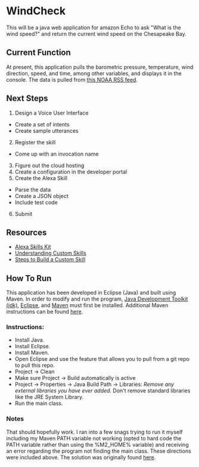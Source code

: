 # WindCheck

This will be a java web application for amazon Echo to ask "What is the wind speed?" and return the current wind speed on the Chesapeake Bay.

## Current Function
At present, this application pulls the barometric pressure, temperature, wind direction, speed, and time, among other variables, and displays it in the console. The data is pulled from [this NOAA RSS feed](http://buoybay.noaa.gov/locations/rss/AN).

## Next Steps

1. Design a Voice User Interface
  - Create a set of intents
  - Create sample utterances
2. Register the skill
  - Come up with an invocation name	
3. Figure out the cloud hosting
4. Create a configuration in the developer portal
5. Create the Alexa Skill
  - Parse the data
  - Create a JSON object
  - Include test code	
6. Submit

## Resources
* [Alexa Skills Kit](https://developer.amazon.com/alexa-skills-kit#Ready%20to%20start%3F)
* [Understanding Custom Skills](https://developer.amazon.com/public/solutions/alexa/alexa-skills-kit/overviews/understanding-custom-skills)
* [Steps to Build a Custom Skill](https://developer.amazon.com/public/solutions/alexa/alexa-skills-kit/overviews/steps-to-build-a-custom-skill)


## How To Run
This application has been developed in Eclipse (Java) and built using Maven. In order to modify and run the program, [Java Development Toolkit (jdk)](http://www.oracle.com/technetwork/java/javase/downloads/index-jsp-138363.html), [Eclipse](https://eclipse.org/downloads/), and [Maven](http://maven.apache.org/download.cgi) must first be installed. Additional Maven instructions can be found [here](https://www.mkyong.com/maven/how-to-install-maven-in-windows/).

### Instructions:
* Install Java.
* Install Eclipse.
* Install Maven.
* Open Eclipse and use the feature that allows you to pull from a git repo to pull this repo.
* Project -> Clean
* Make sure Project -> Build automatically is active
* Project -> Properties -> Java Build Path -> Libraries: *Remove any external libraries you have ever added.* Don't remove standard libraries like the JRE System Library.
* Run the main class.

### Notes
That should hopefully work. I ran into a few snags trying to run it myself including my Maven PATH variable not working (opted to hard code the PATH variable rather than using the %M2_HOME% variable) and receiving an error regarding the program not finding the main class. These directions were included above. The solution was originally found [here](http://stackoverflow.com/questions/11235827/eclipse-error-could-not-find-or-load-main-class).
